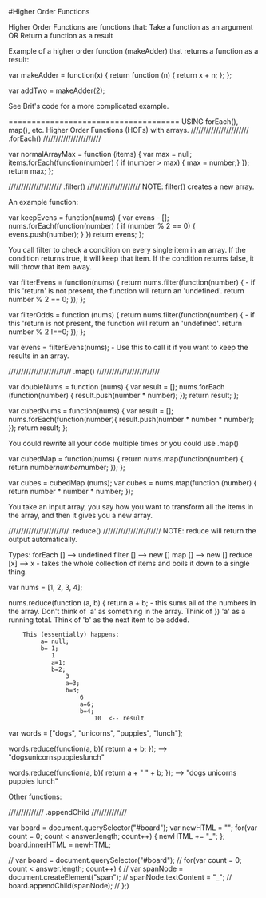 
#Higher Order Functions

Higher Order Functions are functions that:
Take a function as an argument
OR
Return a function as a result

Example of a higher order function (makeAdder) that returns a function as a result:

var makeAdder = function(x) {
	return function (n) {
		return x + n;
	};
};

var addTwo = makeAdder(2);



See Brit's code for a more complicated example.

=====================================
USING forEach(), map(), etc. Higher Order Functions (HOFs) with arrays.
///////////////////////
.forEach()
///////////////////////

var normalArrayMax = function (items) {
	var max = null;
	items.forEach(function(number) {
		if (number > max) { max = number;}
	});
	return max;
};

/////////////////////
.filter()
/////////////////////
NOTE: filter() creates a new array.

An example function:

var keepEvens = function(nums) {
	var evens - [];
	nums.forEach(function(number) {
		if (number % 2 == 0) {
			evens.push(number);
		}
	})
	return evens;
};

You call filter to check a condition on every single item in an array. If the condition returns true, it will keep that item. If the condition returns false, it will throw that item away.

var filterEvens = function(nums) {
	return nums.filter(function(number) {		- if this 'return' is not present, the function will return an 'undefined'.
		return number % 2 == 0;
	});
};

var filterOdds = function (nums) {
	return nums.filter(function(number) {		- if this 'return is not present, the function will return an 'undefined'.
		return number % 2 !==0;
	});
};

var evens = filterEvens(nums);			- Use this to call it if you want to keep the results in an array.

/////////////////////////
.map()
/////////////////////////

var doubleNums = function (nums) {
	var result = [];
	nums.forEach (function(number) {
		result.push(number * number);
	});
	return result;
};

var cubedNums = function(nums) {
	var result = [];
	nums.forEach(function(number){
		result.push(number * number * number);
	});
	return result;
};

You could rewrite all your code multiple times or you could use .map()

var cubedMap = function(nums) {
		return nums.map(function(number) {
			return number*number*number;
		});
};

var cubes = cubedMap (nums);
var cubes = nums.map(function (number) {
	return number * number * number;
});


You take an input array, you say how you want to transform all the items in the array, and then it gives you a new array.

////////////////////////
.reduce()
///////////////////////
NOTE: reduce will return the output automatically.


Types:
	forEach [] --> undefined
	filter [] --> new []
	map [] -->  new []
	reduce [x] --> x   - takes the whole collection of items and boils it down to a single thing.

var nums = [1, 2, 3, 4];

nums.reduce(function (a, b) {
	return a + b;				- this sums all of the numbers in the array.   Don't think of 'a' as something in the array. Think of
})									'a' as a running total. Think of 'b' as the next item to be added.


		This (essentially) happens:
			 a= null;
			 b= 1;
			 	1
			 	a=1;
			 	b=2;
			 		3
			 		a=3;
			 		b=3;
			 			6
			 			a=6;
			 			b=4;
			 				10  <-- result


var words = ["dogs", "unicorns", "puppies", "lunch"];

words.reduce(function(a, b){
	return a + b;
});
--> "dogsunicornspuppieslunch"

words.reduce(function(a, b){
	return a + " " + b;
});
--> "dogs unicorns puppies lunch"




Other functions:

//////////////
.appendChild
//////////////

var board = document.querySelector("#board");
var newHTML = "";
for(var count = 0; count < answer.length; count++) {
  newHTML += "<span>_</span>";
};
board.innerHTML = newHTML;

// var board = document.querySelector("#board");
// for(var count = 0; count < answer.length; count++) {
//   var spanNode = document.createElement("span");
//   spanNode.textContent = "_";
//   board.appendChild(spanNode);
// };)